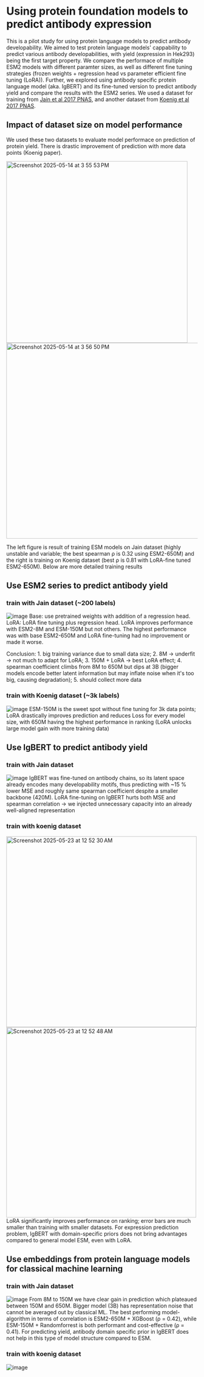 # Using protein foundation models to predict antibody expression 
This is a pilot study for using protein language models to predict antibody developability.
We aimed to test protein language models' cappability to predict various antibody developabilities, with yield (expression in Hek293) being the first target property. We compare the performace of multiple ESM2 models with different paramter sizes, as well as different fine tuning strategies (frozen weights + regression head vs parameter efficient fine tuning (LoRA)). Further, we explored using antibody specific protein language model (aka. IgBERT) and its fine-tuned version to predict antibody yield and compare the results with the ESM2 series. We used a dataset for training from [Jain et al 2017 PNAS](https://www.pnas.org/doi/10.1073/pnas.1616408114), and another dataset from [Koenig et al 2017 PNAS](https://www.pnas.org/doi/10.1073/pnas.1613231114?url_ver=Z39.88-2003&rfr_id=ori%3Arid%3Acrossref.org&rfr_dat=cr_pub++0pubmed).

## Impact of dataset size on model performance
We used these two datasets to evaluate model performace on prediction of protein yield. There is drastic improvement of prediction with more data points (Koenig paper).

<img width="477" alt="Screenshot 2025-05-14 at 3 55 53 PM" src="https://github.com/user-attachments/assets/421ee36f-cf29-44cc-a724-6827f6d371b0" /> 
<img width="514" alt="Screenshot 2025-05-14 at 3 56 50 PM" src="https://github.com/user-attachments/assets/684ba675-0337-4ccc-bce4-6be745c35907" />

The left figure is result of training ESM models on Jain dataset (highly unstable and variable; the best spearman ρ is 0.32 using ESM2-650M) and the right is training on Koenig dataset (best ρ is 0.81 with LoRA-fine tuned ESM2-650M).
Below are more detailed training results


## Use ESM2 series to predict antibody yield
### train with Jain dataset (~200 labels)
![image](https://github.com/user-attachments/assets/75274291-de18-4655-a313-9c79ede82fce)
Base: use pretrained weights with addition of a regression head.
LoRA: LoRA fine tuning plus regression head.
LoRA improves performance with ESM2-8M and ESM-150M but not others. The highest performance was with base ESM2-650M and LoRA fine-tuning had no improvement or made it worse. 

Conclusion: 1. big training variance due to small data size; 2. 8M -> underfit -> not much to adapt for LoRA; 3. 150M + LoRA -> best LoRA effect; 4. spearman coefficient climbs from 8M to 650M but dips at 3B (bigger models encode better latent information but may inflate noise when it's too big, causing degradation); 5. should collect more data

### train with Koenig dataset (~3k labels)
![image](https://github.com/user-attachments/assets/d70f7d68-414c-4d5d-bde7-5ff4faa43894)
ESM-150M is the sweet spot without fine tuning for 3k data points; LoRA drastically improves prediction and reduces Loss for every model size, with 650M having the highest performance in ranking (LoRA unlocks large model gain with more training data)


## Use IgBERT to predict antibody yield
### train with Jain dataset
![image](https://github.com/user-attachments/assets/6b698bbb-4a8e-4a6e-b2a5-ef480ca218a4)
IgBERT was fine-tuned on antibody chains, so its latent space already encodes many developability motifs, thus predicting with ~15 % lower MSE and roughly same spearman coefficient despite a smaller backbone (420M). LoRA fine-tuning on IgBERT hurts both MSE and spearman correlation -> we injected unnecessary capacity into an already well-aligned representation

### train with koenig dataset
<img width="501" alt="Screenshot 2025-05-23 at 12 52 30 AM" src="https://github.com/user-attachments/assets/a7d78819-aeac-440d-821c-7dd223f721eb" />
<img width="500" alt="Screenshot 2025-05-23 at 12 52 48 AM" src="https://github.com/user-attachments/assets/ed3d1f92-c72f-4a36-9186-62e8a9a38dd8" />
LoRA significantly improves performance on ranking; error bars are much smaller than training with smaller datasets. For expression prediction problem, IgBERT with domain-specific priors does not bring advantages compared to general model ESM, even with LoRA.




## Use embeddings from protein language models for classical machine learning
### train with Jain dataset
![image](https://github.com/user-attachments/assets/930dc76b-896c-4d9f-86bf-155fa331606c)
From 8M to 150M we have clear gain in prediction which plateaued between 150M and 650M. Bigger model (3B) has representation noise that cannot be averaged out by classical ML. The best performing model-algorithm in terms of correlation is ESM2-650M + XGBoost (ρ = 0.42), while ESM-150M + Randomforrest is both performant and cost-effective (ρ = 0.41). For predicting yield, antibody domain specific prior in IgBERT does not help in this type of model structure compared to ESM.

### train with koenig dataset
![image](https://github.com/user-attachments/assets/e55ad3e4-b019-4299-8cfb-a7544d72be52)
